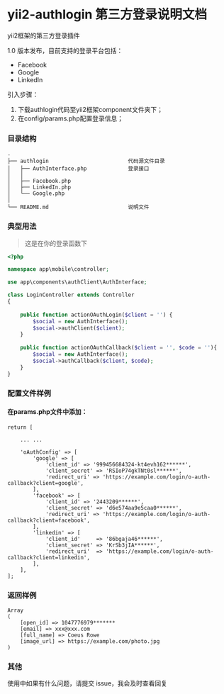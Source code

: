 # yii2-authlogin 第三方登录说明文档
yii2框架的第三方登录插件

1.0 版本发布，目前支持的登录平台包括：

-   Facebook
-   Google
-   LinkedIn

引入步骤：
1. 下载authlogin代码至yii2框架component文件夹下；
2. 在config/params.php配置登录信息；


### 目录结构

```
.
├── authlogin                         代码源文件目录
│   ├── AuthInterface.php             登录接口
│   │   
│   ├── Facebook.php
│   ├── LinkedIn.php
│   └── Google.php                    
│                    
└── README.md                         说明文件
```


### 典型用法

> 这是在你的登录函数下


```php
<?php

namespace app\mobile\controller;

use app\components\authClient\AuthInterface;

class LoginController extends Controller
{
   
    public function actionOAuthLogin($client = '') {
        $social = new AuthInterface();
        $social->authClient($client);
    }
    
    public function actionOAuthCallback($client = '', $code = ''){
        $social = new AuthInterface();
        $social->authCallback($client, $code);
    }
}
```


### 配置文件样例


#### 在params.php文件中添加：

```
return [
    
    ... ...
    
    'oAuthConfig' => [
        'google' => [
            'client_id' => '999456684324-kt4evh162******',
            'client_secret' => 'RSIoP74gkTNt0sl******',
            'redirect_uri' => 'https://example.com/login/o-auth-callback?client=google',
        ],
        'facebook' => [
            'client_id' => '2443209******',
            'client_secret' => 'd6e574aa9e5caa0******',
            'redirect_uri' => 'https://example.com/login/o-auth-callback?client=facebook',
        ],
        'linkedin' => [
            'client_id'     => '86bgaja46******',
            'client_secret' => 'KrSb3jIA******',
            'redirect_uri'  => 'https://example.com/login/o-auth-callback?client=linkedin',
        ],
    ],
];
```


### 返回样例

```
Array
(
    [open_id] => 1047776979*******
    [email] => xxx@xxx.com    
    [full_name] => Coeus Rowe
    [image_url] => https://example.com/photo.jpg
)
```


### 其他

使用中如果有什么问题，请提交 issue，我会及时查看回复
